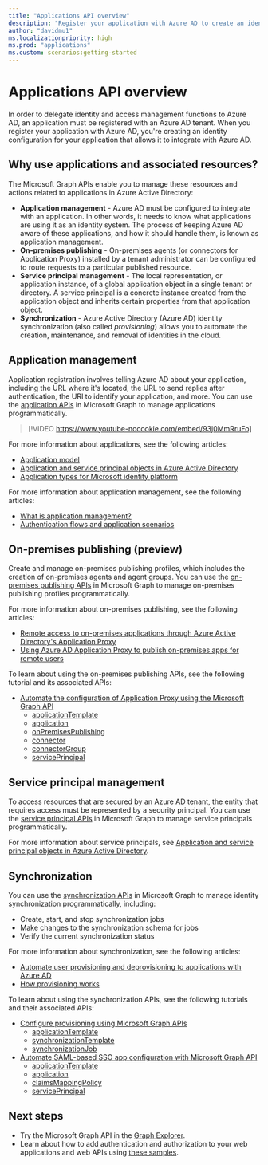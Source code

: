```yaml
---
title: "Applications API overview"
description: "Register your application with Azure AD to create an identity configuration for it that allows it to integrate with Azure AD."
author: "davidmu1"
ms.localizationpriority: high
ms.prod: "applications"
ms.custom: scenarios:getting-started
---
```


# Applications API overview

In order to delegate identity and access management functions to Azure AD, an application must be registered with an Azure AD tenant. When you register your application with Azure AD, you're creating an identity configuration for your application that allows it to integrate with Azure AD.

## Why use applications and associated resources?

The Microsoft Graph APIs enable you to manage these resources and actions related to applications in Azure Active Directory:
- **Application management** - Azure AD must be configured to integrate with an application. In other words, it needs to know what applications are using it as an identity system. The process of keeping Azure AD aware of these applications, and how it should handle them, is known as application management.
- **On-premises publishing** - On-premises agents (or connectors for Application Proxy) installed by a tenant administrator can be configured to route requests to a particular published resource.
- **Service principal management** - The local representation, or application instance, of a global application object in a single tenant or directory. A service principal is a concrete instance created from the application object and inherits certain properties from that application object.
- **Synchronization** - Azure Active Directory (Azure AD) identity synchronization (also called *provisioning*) allows you to automate the creation, maintenance, and removal of identities in the cloud.

## Application management

Application registration involves telling Azure AD about your application, including the URL where it's located, the URL to send replies after authentication, the URI to identify your application, and more. You can use the [application APIs](/graph/api/resources/application?view=graph-rest-1.0) in Microsoft Graph to manage applications programmatically.

> [!VIDEO https://www.youtube-nocookie.com/embed/93j0MmRruFo]

For more information about applications, see the following articles:
- [Application model](/azure/active-directory/develop/application-model)
- [Application and service principal objects in Azure Active Directory](/azure/active-directory/develop/app-objects-and-service-principals)
- [Application types for Microsoft identity platform](/azure/active-directory/develop/v2-app-types)

For more information about application management, see the following articles:
- [What is application management?](/azure/active-directory/manage-apps/what-is-application-management)
- [Authentication flows and application scenarios](/azure/active-directory/develop/authentication-flows-app-scenarios)

## On-premises publishing (preview)

Create and manage on-premises publishing profiles, which includes the creation of on-premises agents and agent groups. You can use the [on-premises publishing APIs](/graph/api/resources/onpremisespublishingprofile-root) in Microsoft Graph to manage on-premises publishing profiles programmatically.

For more information about on-premises publishing, see the following articles:
- [Remote access to on-premises applications through Azure Active Directory's Application Proxy](/azure/active-directory/manage-apps/application-proxy)
- [Using Azure AD Application Proxy to publish on-premises apps for remote users](/azure/active-directory/manage-apps/what-is-application-proxy)

To learn about using the on-premises publishing APIs, see the following tutorial and its associated APIs:
- [Automate the configuration of Application Proxy using the Microsoft Graph API](./application-proxy-configure-api.md)
    - [applicationTemplate](/graph/api/resources/applicationtemplate?view=graph-rest-1.0)
    - [application](/graph/api/resources/application?view=graph-rest-1.0)
    - [onPremisesPublishing](/graph/api/resources/onpremisespublishingprofile-root)
    - [connector](/graph/api/resources/connector)
    - [connectorGroup](/graph/api/resources/connectorgroup)
    - [servicePrincipal](/graph/api/resources/serviceprincipal?view=graph-rest-1.0)

## Service principal management

To access resources that are secured by an Azure AD tenant, the entity that requires access must be represented by a security principal. You can use the [service principal APIs](/graph/api/resources/serviceprincipal?view=graph-rest-1.0) in Microsoft Graph to manage service principals programmatically.

For more information about service principals, see [Application and service principal objects in Azure Active Directory](/azure/active-directory/develop/app-objects-and-service-principals).

## Synchronization

You can use the [synchronization APIs](/graph/api/resources/synchronization-overview) in Microsoft Graph to manage identity synchronization programmatically, including:
- Create, start, and stop synchronization jobs
- Make changes to the synchronization schema for jobs
- Verify the current synchronization status

For more information about synchronization, see the following articles:
- [Automate user provisioning and deprovisioning to applications with Azure AD](/azure/active-directory/app-provisioning/user-provisioning)
- [How provisioning works](/azure/active-directory/app-provisioning/how-provisioning-works)

To learn about using the synchronization APIs, see the following tutorials and their associated APIs:
- [Configure provisioning using Microsoft Graph APIs](/azure/active-directory/app-provisioning/application-provisioning-configure-api)
    - [applicationTemplate](/graph/api/resources/applicationtemplate?view=graph-rest-1.0)
    - [synchronizationTemplate](/graph/api/resources/synchronization-synchronizationtemplate)
    - [synchronizationJob](/graph/api/resources/synchronization-synchronizationjob)
- [Automate SAML-based SSO app configuration with Microsoft Graph API](/azure/active-directory/manage-apps/application-saml-sso-configure-api)
    - [applicationTemplate](/graph/api/resources/applicationtemplate?view=graph-rest-1.0)
    - [application](/graph/api/resources/application?view=graph-rest-1.0)
    - [claimsMappingPolicy](/graph/api/resources/claimsmappingpolicy)
    - [servicePrincipal](/graph/api/resources/serviceprincipal?view=graph-rest-1.0)

## Next steps
- Try the Microsoft Graph API in the [Graph Explorer](https://developer.microsoft.com/graph/graph-explorer).
- Learn about how to add authentication and authorization to your web applications and web APIs using [these samples](/azure/active-directory/develop/sample-v2-code).
